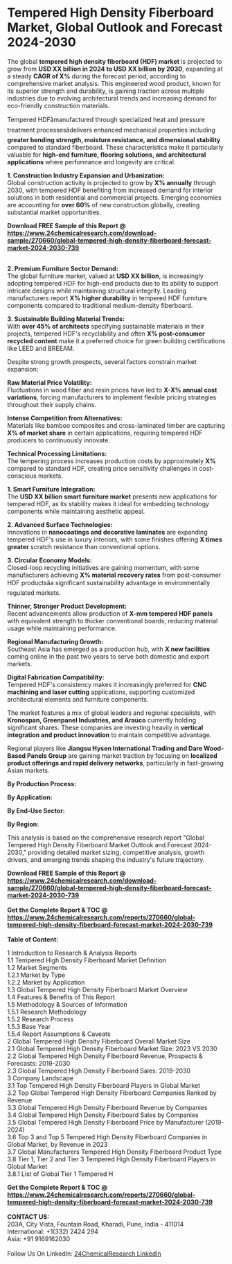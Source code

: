 <h1>Tempered High Density Fiberboard Market, Global Outlook and Forecast 2024-2030</h1><p>The global <strong>tempered high density fiberboard (HDF) market</strong> is projected to grow from <strong>USD XX billion in 2024 to USD XX billion by 2030</strong>, expanding at a steady <strong>CAGR of X%</strong> during the forecast period, according to comprehensive market analysis. This engineered wood product, known for its superior strength and durability, is gaining traction across multiple industries due to evolving architectural trends and increasing demand for eco-friendly construction materials.</p><p>Tempered HDFâmanufactured through specialized heat and pressure treatment processesâdelivers enhanced mechanical properties including <strong>greater bending strength, moisture resistance, and dimensional stability</strong> compared to standard fiberboard. These characteristics make it particularly valuable for <strong>high-end furniture, flooring solutions, and architectural applications</strong> where performance and longevity are critical.</p><p><strong>1. Construction Industry Expansion and Urbanization:</strong><br>
Global construction activity is projected to grow by <strong>X% annually</strong> through 2030, with tempered HDF benefiting from increased demand for interior solutions in both residential and commercial projects. Emerging economies are accounting for <strong>over 60%</strong> of new construction globally, creating substantial market opportunities.</p><div><b>Download FREE Sample of this Report @ 
            <a href="https://www.24chemicalresearch.com/download-sample/270660/global-tempered-high-density-fiberboard-forecast-market-2024-2030-739">
            https://www.24chemicalresearch.com/download-sample/270660/global-tempered-high-density-fiberboard-forecast-market-2024-2030-739</a></b></div><br><p><strong>2. Premium Furniture Sector Demand:</strong><br>
The global furniture market, valued at <strong>USD XX billion</strong>, is increasingly adopting tempered HDF for high-end products due to its ability to support intricate designs while maintaining structural integrity. Leading manufacturers report <strong>X% higher durability</strong> in tempered HDF furniture components compared to traditional medium-density fiberboard.</p><p><strong>3. Sustainable Building Material Trends:</strong><br>
With <strong>over 45% of architects</strong> specifying sustainable materials in their projects, tempered HDF's recyclability and often <strong>X% post-consumer recycled content</strong> make it a preferred choice for green building certifications like LEED and BREEAM.</p><p>Despite strong growth prospects, several factors constrain market expansion:</p><p><strong>Raw Material Price Volatility:</strong><br>
    Fluctuations in wood fiber and resin prices have led to <strong>X-X% annual cost variations</strong>, forcing manufacturers to implement flexible pricing strategies throughout their supply chains.</p><p><strong>Intense Competition from Alternatives:</strong><br>
    Materials like bamboo composites and cross-laminated timber are capturing <strong>X% of market share</strong> in certain applications, requiring tempered HDF producers to continuously innovate.</p><p><strong>Technical Processing Limitations:</strong><br>
    The tempering process increases production costs by approximately <strong>X%</strong> compared to standard HDF, creating price sensitivity challenges in cost-conscious markets.</p><p><strong>1. Smart Furniture Integration:</strong><br>
The <strong>USD XX billion smart furniture market</strong> presents new applications for tempered HDF, as its stability makes it ideal for embedding technology components while maintaining aesthetic appeal.</p><p><strong>2. Advanced Surface Technologies:</strong><br>
Innovations in <strong>nanocoatings and decorative laminates</strong> are expanding tempered HDF's use in luxury interiors, with some finishes offering <strong>X times greater</strong> scratch resistance than conventional options.</p><p><strong>3. Circular Economy Models:</strong><br>
Closed-loop recycling initiatives are gaining momentum, with some manufacturers achieving <strong>X% material recovery rates</strong> from post-consumer HDF productsâa significant sustainability advantage in environmentally regulated markets.</p><p><strong>Thinner, Stronger Product Development:</strong><br>
    Recent advancements allow production of <strong>X-mm tempered HDF panels</strong> with equivalent strength to thicker conventional boards, reducing material usage while maintaining performance.</p><p><strong>Regional Manufacturing Growth:</strong><br>
    Southeast Asia has emerged as a production hub, with <strong>X new facilities</strong> coming online in the past two years to serve both domestic and export markets.</p><p><strong>Digital Fabrication Compatibility:</strong><br>
    Tempered HDF's consistency makes it increasingly preferred for <strong>CNC machining and laser cutting</strong> applications, supporting customized architectural elements and furniture components.</p><p>The market features a mix of global leaders and regional specialists, with <strong>Kronospan, Greenpanel Industries, and Arauco</strong> currently holding significant shares. These companies are investing heavily in <strong>vertical integration and product innovation</strong> to maintain competitive advantage.</p><p>Regional players like <strong>Jiangsu Hysen International Trading and Dare Wood-Based Panels Group</strong> are gaining market traction by focusing on <strong>localized product offerings and rapid delivery networks</strong>, particularly in fast-growing Asian markets.</p><p><strong>By Production Process:</strong></p><p><strong>By Application:</strong></p><p><strong>By End-Use Sector:</strong></p><p><strong>By Region:</strong></p><p>This analysis is based on the comprehensive research report "Global Tempered High Density Fiberboard Market Outlook and Forecast 2024-2030," providing detailed market sizing, competitive analysis, growth drivers, and emerging trends shaping the industry's future trajectory.</p><div><b>Download FREE Sample of this Report @ 
            <a href="https://www.24chemicalresearch.com/download-sample/270660/global-tempered-high-density-fiberboard-forecast-market-2024-2030-739">
            https://www.24chemicalresearch.com/download-sample/270660/global-tempered-high-density-fiberboard-forecast-market-2024-2030-739</a></b></div><br><div><b>Get the Complete Report & TOC @ 
            <a href="https://www.24chemicalresearch.com/reports/270660/global-tempered-high-density-fiberboard-forecast-market-2024-2030-739">
            https://www.24chemicalresearch.com/reports/270660/global-tempered-high-density-fiberboard-forecast-market-2024-2030-739</a></b></div><br>
            <b>Table of Content:</b><p>1 Introduction to Research & Analysis Reports<br />
    1.1 Tempered High Density Fiberboard Market Definition<br />
    1.2 Market Segments<br />
        1.2.1 Market by Type<br />
        1.2.2 Market by Application<br />
    1.3 Global Tempered High Density Fiberboard Market Overview<br />
    1.4 Features & Benefits of This Report<br />
    1.5 Methodology & Sources of Information<br />
        1.5.1 Research Methodology<br />
        1.5.2 Research Process<br />
        1.5.3 Base Year<br />
        1.5.4 Report Assumptions & Caveats<br />
2 Global Tempered High Density Fiberboard Overall Market Size<br />
    2.1 Global Tempered High Density Fiberboard Market Size: 2023 VS 2030<br />
    2.2 Global Tempered High Density Fiberboard Revenue, Prospects & Forecasts: 2019-2030<br />
    2.3 Global Tempered High Density Fiberboard Sales: 2019-2030<br />
3 Company Landscape<br />
    3.1 Top Tempered High Density Fiberboard Players in Global Market<br />
    3.2 Top Global Tempered High Density Fiberboard Companies Ranked by Revenue<br />
    3.3 Global Tempered High Density Fiberboard Revenue by Companies<br />
    3.4 Global Tempered High Density Fiberboard Sales by Companies<br />
    3.5 Global Tempered High Density Fiberboard Price by Manufacturer (2019-2024)<br />
    3.6 Top 3 and Top 5 Tempered High Density Fiberboard Companies in Global Market, by Revenue in 2023<br />
    3.7 Global Manufacturers Tempered High Density Fiberboard Product Type<br />
    3.8 Tier 1, Tier 2 and Tier 3 Tempered High Density Fiberboard Players in Global Market<br />
        3.8.1 List of Global Tier 1 Tempered H</p><div><b>Get the Complete Report & TOC @ 
            <a href="https://www.24chemicalresearch.com/reports/270660/global-tempered-high-density-fiberboard-forecast-market-2024-2030-739">
            https://www.24chemicalresearch.com/reports/270660/global-tempered-high-density-fiberboard-forecast-market-2024-2030-739</a></b></div><br><b>CONTACT US:</b><br>
            203A, City Vista, Fountain Road, Kharadi, Pune, India - 411014<br>
            International: +1(332) 2424 294<br>
            Asia: +91 9169162030 <br><br>
            Follow Us On LinkedIn: <a href="https://www.linkedin.com/company/24chemicalresearch/">24ChemicalResearch LinkedIn</a>